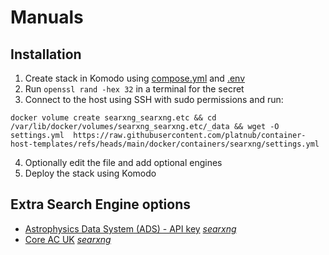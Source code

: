 # Manuals
## Installation
1. Create stack in Komodo using [compose.yml](https://raw.githubusercontent.com/platnub/container-host-templates/refs/heads/main/docker/containers/searxng/compose.yml) and [.env](https://raw.githubusercontent.com/platnub/container-host-templates/refs/heads/main/docker/containers/searxng/.env)
2. Run `openssl rand -hex 32` in a terminal for the secret
3. Connect to the host using SSH with sudo permissions and run:
```
docker volume create searxng_searxng.etc && cd /var/lib/docker/volumes/searxng_searxng.etc/_data && wget -O settings.yml  https://raw.githubusercontent.com/platnub/container-host-templates/refs/heads/main/docker/containers/searxng/settings.yml
```
4. Optionally edit the file and add optional engines
5. Deploy the stack using Komodo

## Extra Search Engine options
 - [Astrophysics Data System (ADS) - API key](https://ui.adsabs.harvard.edu/help/api/) _[searxng](https://docs.searxng.org/dev/engines/online/astrophysics_data_system.html)_
 - [Core AC UK](https://core.ac.uk/services/api) _[searxng](https://docs.searxng.org/dev/engines/online/core.html)_
